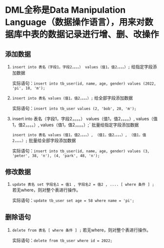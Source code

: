 # DML全称是Data Manipulation Language（数据操作语言），用来对数据库中表的数据记录进行增、删、改操作

## 添加数据

1. `insert into 表名（字段1，字段2，。。。） values（值1，值2，。。。）;` 给指定字段添加数据

   实际语句：`insert into tb_user(id, name, age, gender) values (2022, 'pi', 18, 'm');`

2. `insert into 表名 values（值1，值2，。。。）;` 给全部字段添加数据

   实际语句：`insert into tb_user values (2, 'bob', 28, 'm');`

3. insert into 表名（字段1，字段2，。。。） values（值1，值2，。。。）, values（值1，值2，。。。）, values（值1，值2，。。。）;` 批量给指定字段添加数据

   `insert into 表名 values（值1，值2，。。。）, （值1，值2，。。。）, （值1，值2，。。。）;` 批量给全部字段添加数据

   实际语句：`insert into tb_user(id, name, age, gender) values (3, 'peter', 38, 'n'), (4, 'park', 48, 'n');`

## 修改数据

1. `update 表名 set 字段名1 = 值1 , 字段名2 = 值2 , .... [ where 条件 ] ;` 若无where，则对整个表进行操作。

   实际语句：`update tb_user set age = 58 where name = 'pi';`

## 删除语句

1. `delete from 表名 [ where 条件 ] ;` 若无where，则对整个表进行操作。

   实际语句：`delete from tb_user where id = 2022;`

   